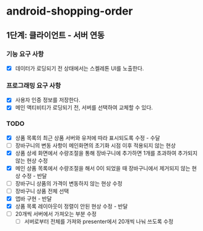 # android-shopping-order

## 1단계:  클라이언트 - 서버 연동

### 기능 요구 사항

-[x] 데이터가 로딩되기 전 상태에서는 스켈레톤 UI를 노출한다.

### 프로그래밍 요구 사항

-[x] 사용자 인증 정보를 저장한다.
-[x] 메인 액티비티가 로딩되기 전, 서버를 선택하여 교체할 수 있다.

### TODO

- [x] 상품 목록의 최근 상품 서버와 유저에 따라 표시되도록 수정 - 수달
- [ ] 장바구니의 변동 사항이 메인화면의 초기화 시점 이후 적용되지 않는 현상
- [x] 상품 상세 화면에서 수량조절을 통해 장바구니에 추가하면 1개를 초과하여 추가되지 않는 현상 수정
- [x] 메인 상품 목록에서 수량조절을 해서 0이 되었을 때 장바구니에서 제거되지 않는 현상 수정 - 반달
- [ ] 장바구니 상품의 가격이 변동하지 않는 현상 수정
- [ ] 장바구니 상품 전체 선택
- [x] 앱바 구현 - 반달
- [x] 상품 목록 레이아웃이 정렬이 안된 현상 수정 - 반달
- [ ] 20개씩 서버에서 가져오는 부분 수정
  - [ ] 서버로부터 전체를 가져와 presenter에서 20개씩 나눠 쓰도록 수정 
